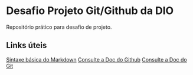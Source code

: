 # Desafio Projeto Git/Github da DIO
Repositório prático para desafio de projeto.

## Links úteis
[Sintaxe básica do Markdown](https://www.markdownguide.org/basic-syntax/)
[Consulte a Doc do Github](https://docs.github.com/pt)
[Consulte a Doc do Git](https://git-scm.com/doc)
